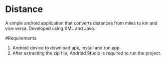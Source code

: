 # Distance
A simple android application that converts distances from miles to km and vice versa. Developed using XML and Java. 

#Requirements
1. Android device to download apk, install and run app.
2. After extracting the zip file, Android Studio is required to run the project.
